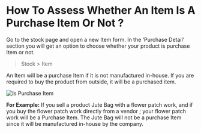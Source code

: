 # How To Assess Whether An Item Is A Purchase Item Or Not ? 

Go to the stock page and open a new Item form. In the ‘Purchase Detail’ section you will get an option to choose whether your product is purchase Item or not.

> Stock > Item

An Item will be a purchase Item if it is not manufactured in-house. If you are required to buy the product from outside, it will be a purchased item.

![Is Purchase Item](/assets/frappe_io/images/erpnext/faq-purchase-item-yes.png)

__For Example:__ If you sell a product Jute Bag with a flower patch work, and if you buy the flower patch work directly from a vendor ; your flower patch work will be a Purchase Item. The Jute Bag will not be a purchase Item since it will be manufactured in-house by the company.
 